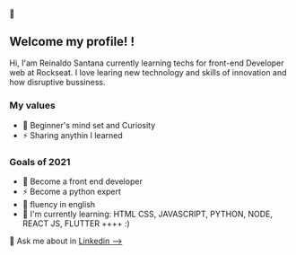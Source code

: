 ####   👋 <h2> Welcome my profile! </hs>!

Hi, I'am Reinaldo Santana currently learning techs for front-end Developer web at Rockseat. I love learing new technology and skills of innovation and how disruptive bussiness.

<h3> My values </h3>

- 🔭 Beginner's mind set and Curiosity
- ⚡ Sharing anythin I learned

<h3> Goals of 2021 </h3>

- 🔭 Become a front end developer
- ⚡ Become a python expert
- 🌱 fluency in english
- 🌱 I'm currently learning: HTML CSS, JAVASCRIPT, PYTHON, NODE, REACT JS, FLUTTER ++++ :)


💬 Ask me about in <a href = "https://www.linkedin.com/in/reinaldosantana/"> Linkedin
-->
